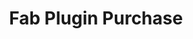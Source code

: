 ---
title: Fab Plugin Purchase
redirect_to: https://www.fab.com/listings/2eada6d3-ccad-46f9-91f7-39ecfa0b6954
sitemap: false
permalink: /fab
search: false
---